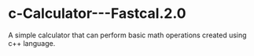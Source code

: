 # c-Calculator---Fastcal.2.0
A simple calculator that can perform basic math operations created using c++ language.
